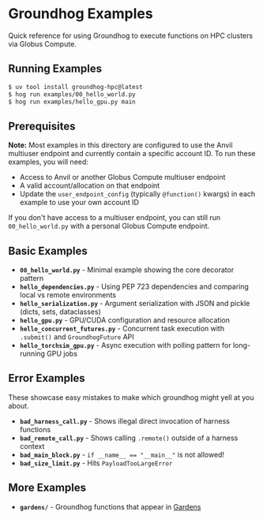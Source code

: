 # Groundhog Examples

Quick reference for using Groundhog to execute functions on HPC clusters via Globus Compute.

## Running Examples

```bash
$ uv tool install groundhog-hpc@latest
$ hog run examples/00_hello_world.py
$ hog run examples/hello_gpu.py main
```

## Prerequisites

**Note:** Most examples in this directory are configured to use the Anvil multiuser endpoint and currently contain a specific account ID. To run these examples, you will need:

- Access to Anvil or another Globus Compute multiuser endpoint
- A valid account/allocation on that endpoint
- Update the `user_endpoint_config` (typically `@function()` kwargs) in each example to use your own account ID

If you don't have access to a multiuser endpoint, you can still run `00_hello_world.py` with a personal Globus Compute endpoint.

## Basic Examples

- **`00_hello_world.py`** - Minimal example showing the core decorator pattern
- **`hello_dependencies.py`** - Using PEP 723 dependencies and comparing local vs remote environments
- **`hello_serialization.py`** - Argument serialization with JSON and pickle (dicts, sets, dataclasses)
- **`hello_gpu.py`** - GPU/CUDA configuration and resource allocation
- **`hello_concurrent_futures.py`** - Concurrent task execution with `.submit()` and `GroundhogFuture` API
- **`hello_torchsim_gpu.py`** - Async execution with polling pattern for long-running GPU jobs

## Error Examples

These showcase easy mistakes to make which groundhog might yell at you about.

- **`bad_harness_call.py`** - Shows illegal direct invocation of harness functions
- **`bad_remote_call.py`** - Shows calling `.remote()` outside of a harness context
- **`bad_main_block.py`** - `if __name__ == "__main__"` is not allowed!
- **`bad_size_limit.py`** - Hits `PayloadTooLargeError`

## More Examples

- **`gardens/`** - Groundhog functions that appear in [Gardens](https://thegardens.ai/)
